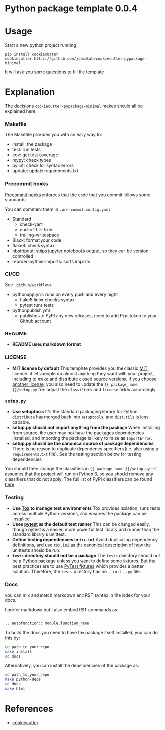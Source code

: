 # Python package template 0.0.4

# Usage

Start a new python project running

```
pip install cookiecutter
cookiecutter https://github.com/joamatab/cookiecutter-pypackage-minimal
```

It will ask you some questions to fill the template


# Explanation

The decisions `cookiecutter-pypackage-minimal` makes should all be explained here.


### Makefile

The Makefile provides you with an easy way to:

- install: the package
- test: run tests
- cov: get test coverage
- mypy: check types
- pylint: check for syntax errors
- update: update requirements.txt

### Precommit hooks

[Precommit hooks](https://pre-commit.com/) enforces that the code that you commit follows some standards:

You can comment them in `.pre-commit-config.yaml`

- Standard
    - check-yaml
    - end-of-file-fixer
    - trailing-whitespace
- Black: format your code
- flake8: check syntax
- nbstripout: strips jupyter notebooks output, so they can be version controlled
- reorder-python-imports: sorts imports


### CI/CD

See `.github/workflows`

- pythonapp.yml: runs on every push and every night
    - flake8 linter checks syntax 
    - pytest runs tests
- pythonpublish.yml
    - publishes to PyPI any new releases, need to add Pypi token to your Github account

### README

- **README uses markdown format**

### LICENSE

- **MIT license by default**
  This template provides you the classic [MIT](https://choosealicense.com/licenses/mit/) licence: it lets people do almost anything they want with your project, including to make and distribute closed source versions.
  If you [choose another license](https://choosealicense.com/), you also need to update the `{{ package_name }}/setup.py` file:
  adjust the `classifiers` and `license` fields accordingly.

### `setup.py`

- **Use setuptools**
  It's the standard packaging library for Python. `distribute` has merged back into `setuptools`, and `distutils` is less capable.
- **setup.py should not import anything from the package**
  When installing from source, the user may not have the packages dependencies installed, and importing the package is likely to raise an `ImportError`.
- **setup.py should be the canonical source of package dependencies**
  There is no reason to duplicate dependency specifiers (i.e. also using a `requirements.txt` file). See the testing section below for testing dependencies.

You should then change the classifiers in `{{ package_name }}/setup.py` - it assumes that the project will run on Python 3, so you should remove any classifiers that do not apply. The full list of PyPI classifiers can be found [here](https://pypi.org/classifiers/).


### Testing

- **Use [Tox](https://tox.readthedocs.io) to manage test environments**
  Tox provides isolation, runs tests across multiple Python versions, and ensures the package can be installed.
- **Uses [pytest](https://docs.pytest.org) as the default test runner**
  This can be changed easily, though pytest is a easier, more powerful test library and runner than the standard library's unittest.
- **Define testing dependencies in `tox.ini`**
  Avoid duplicating dependency definitions, and use `tox.ini` as the canonical description of how the unittests should be run.
- **`tests` directory should not be a package**
  The `tests` directory should not be a Python package unless you want to define some fixtures.
  But the best practices are to use [PyTest fixtures](https://docs.pytest.org/en/latest/fixture.html) which provides a better solution.
  Therefore, the `tests` directory has no `__init__.py` file.

### Docs

you can mix and match markdown and RST syntax in the index for your docs.

I prefer markdown but I also embed RST commands as

```eval_rst

.. autofunction:: module.function_name
```

To build the docs you need to have the package itself installed, you can do this by:
```bash
cd path_to_your_repo
make install
cd docs
```

Alternatively, you can install the dependencies of the package as:
```bash
cd path_to_your_repo
make python-deps
cd docs
make html
```

# References

- [cookiecutter](https://github.com/audreyr/cookiecutter) 
